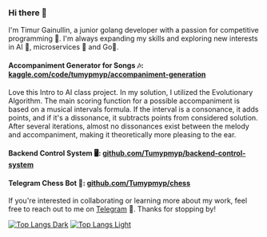 ### Hi there 👋

I'm Timur Gainullin, a junior golang developer with a passion for competitive programming 🚀. I'm always expanding my skills and exploring new interests in AI 🤖, microservices 🐳 and Go🐹.

#### Accompaniment Generator for Songs 🎶: [kaggle.com/code/tumypmyp/accompaniment-generation](https://www.kaggle.com/code/tumypmyp/accompaniment-generation)

Love this Intro to AI class project. In my solution, I utilized the Evolutionary Algorithm. The main scoring function for a possible accompaniment is based on a musical intervals formula. If the interval is a consonance, it adds points, and if it's a dissonance, it subtracts points from considered solution. After several iterations, almost no dissonances exist between the melody and accompaniment, making it theoretically more pleasing to the ear.

#### Backend Control System 🖥: [github.com/Tumypmyp/backend-control-system](https://github.com/Tumypmyp/backend-control-system)

#### Telegram Chess Bot 🤖: [github.com/Tumypmyp/chess](https://github.com/Tumypmyp/chess)

If you're interested in collaborating or learning more about my work, feel free to reach out to me on [Telegram](https://t.me/Tumypmyp) 💬. Thanks for stopping by!

[![Top Langs Dark](https://github-readme-stats.vercel.app/api/top-langs/?username=Tumypmyp&layout=compact&hide_title=true&size_weight=0.5&count_weight=0.5&count_private=true&theme=dark#gh-dark-mode-only)](https://github.com/anuraghazra/github-readme-stats#gh-dark-mode-only)
[![Top Langs Light](https://github-readme-stats.vercel.app/api/top-langs/?username=Tumypmyp&layout=compact&hide_title=true&size_weight=0.5&count_weight=0.5&count_private=true&theme=default#gh-light-mode-only)](https://github.com/anuraghazra/github-readme-stats#gh-light-mode-only)

<!--
**Tumypmyp/Tumypmyp** is a ✨ _special_ ✨ repository because its `README.md` (this file) appears on your GitHub profile.

Here are some ideas to get you started:

- 🔭 I’m currently working on ...
- 🌱 I’m currently learning ...
- 👯 I’m looking to collaborate on ...
- 🤔 I’m looking for help with ...
- 💬 Ask me about ...
- 📫 How to reach me: ...
- 😄 Pronouns: ...
- ⚡ Fun fact: ...
-->
